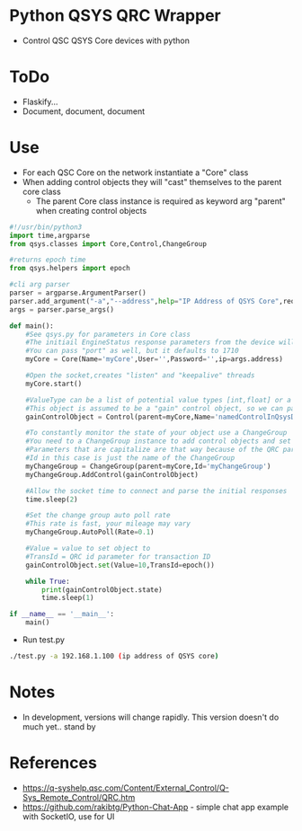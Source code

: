 # Python QSYS QRC Wrapper
* Control QSC QSYS Core devices with python

# ToDo
* Flaskify... 
* Document, document, document

# Use
* For each QSC Core on the network instantiate a "Core" class
* When adding control objects they will "cast" themselves to the parent core class
    * The parent Core class instance is required as keyword arg "parent" when creating control objects
```python
#!/usr/bin/python3
import time,argparse
from qsys.classes import Core,Control,ChangeGroup

#returns epoch time
from qsys.helpers import epoch

#cli arg parser
parser = argparse.ArgumentParser()
parser.add_argument("-a","--address",help="IP Address of QSYS Core",required=True)
args = parser.parse_args()

def main():
    #See qsys.py for parameters in Core class
    #The initiail EngineStatus response parameters from the device will get added to Core.__dict__
    #You can pass "port" as well, but it defaults to 1710
    myCore = Core(Name='myCore',User='',Password='',ip=args.address)

    #Open the socket,creates "listen" and "keepalive" threads
    myCore.start()

    #ValueType can be a list of potential value types [int,float] or a single type "str" etc
    #This object is assumed to be a "gain" control object, so we can pass [int,float]
    gainControlObject = Control(parent=myCore,Name='namedControlInQsysDesigner',ValueType=[int,float])

    #To constantly monitor the state of your object use a ChangeGroup
    #You need to a ChangeGroup instance to add control objects and set polling rates
    #Parameters that are capitalize are that way because of the QRC parameter protocol
    #Id in this case is just the name of the ChangeGroup
    myChangeGroup = ChangeGroup(parent=myCore,Id='myChangeGroup')
    myChangeGroup.AddControl(gainControlObject)

    #Allow the socket time to connect and parse the initial responses
    time.sleep(2)

    #Set the change group auto poll rate
    #This rate is fast, your mileage may vary
    myChangeGroup.AutoPoll(Rate=0.1)

    #Value = value to set object to
    #TransId = QRC id parameter for transaction ID
    gainControlObject.set(Value=10,TransId=epoch())

    while True:
        print(gainControlObject.state)
        time.sleep(1)

if __name__ == '__main__':
    main()
```

* Run test.py
```bash
./test.py -a 192.168.1.100 (ip address of QSYS core)
```

# Notes
* In development, versions will change rapidly. This version doesn't do much yet.. stand by

# References
* https://q-syshelp.qsc.com/Content/External_Control/Q-Sys_Remote_Control/QRC.htm
* https://github.com/rakibtg/Python-Chat-App - simple chat app example with SocketIO, use for UI
